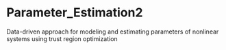 # Parameter_Estimation2
Data-driven approach for modeling and estimating parameters of nonlinear systems using trust region optimization
